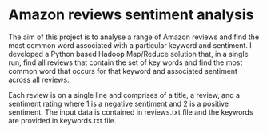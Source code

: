# Amazon reviews sentiment analysis 

The aim of this project is to analyse a range of Amazon reviews and find the most common word associated with a particular keyword and sentiment. I developed a Python based Hadoop Map/Reduce solution that, in a single run, find all reviews that contain the set of key words and find the most common word that occurs for that keyword and associated sentiment across all reviews.  

Each review is on a single line and comprises of a title, a review, and a sentiment rating where 1 is a negative sentiment and 2 is a positive sentiment. The input data is contained in reviews.txt file and the keywords are provided in keywords.txt file. 
